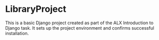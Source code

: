 # LibraryProject

This is a basic Django project created as part of the ALX Introduction to Django task. It sets up the project environment and confirms successful installation.
